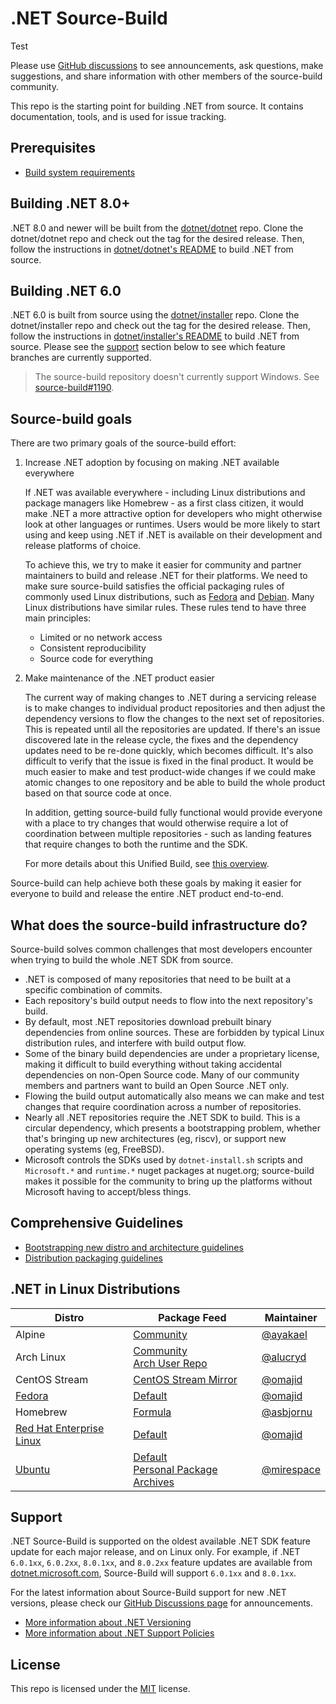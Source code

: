 # .NET Source-Build

Test

Please use [GitHub
discussions](https://github.com/dotnet/source-build/discussions) to see
announcements, ask questions, make suggestions, and share information with other
members of the source-build community.

This repo is the starting point for building .NET from source. It contains
documentation, tools, and is used for issue tracking.

## Prerequisites

* [Build system requirements](Documentation/system-requirements.md)

## Building .NET 8.0+

.NET 8.0 and newer will be built from the
[dotnet/dotnet](https://github.com/dotnet/dotnet) repo. Clone the dotnet/dotnet
repo and check out the tag for the desired release. Then, follow the
instructions in [dotnet/dotnet's
README](https://github.com/dotnet/dotnet/blob/main/README.md#dev-instructions)
to build .NET from source.

## Building .NET 6.0

.NET 6.0 is built from source using the
[dotnet/installer](https://github.com/dotnet/installer/tree/release/6.0.1xx)
repo. Clone the dotnet/installer repo and check out the tag for the desired
release. Then, follow the instructions in [dotnet/installer's
README](https://github.com/dotnet/installer/tree/release/6.0.1xx?tab=readme-ov-file#build-net-from-source-source-build)
to build .NET from source. Please see the [support](#support) section below to
see which feature branches are currently supported.

> The source-build repository doesn't currently support Windows. See
> [source-build#1190](https://github.com/dotnet/source-build/issues/1190).

## Source-build goals

There are two primary goals of the source-build effort:

1. Increase .NET adoption by focusing on making .NET available everywhere

   If .NET was available everywhere - including Linux distributions and package
   managers like Homebrew - as a first class citizen, it would make .NET a more
   attractive option for developers who might otherwise look at other languages
   or runtimes. Users would be more likely to start using and keep using .NET if
   .NET is available on their development and release platforms of choice.

   To achieve this, we try to make it easier for community and partner
   maintainers to build and release .NET for their platforms. We need to make
   sure source-build satisfies the official packaging rules of commonly used
   Linux distributions, such as
   [Fedora](https://fedoraproject.org/wiki/Packaging:Guidelines) and
   [Debian](https://www.debian.org/doc/manuals/maint-guide/build.en.html). Many
   Linux distributions have similar rules. These rules tend to have three main
   principles:

   * Limited or no network access
   * Consistent reproducibility
   * Source code for everything

2. Make maintenance of the .NET product easier

   The current way of making changes to .NET during a servicing release is to
   make changes to individual product repositories and then adjust the
   dependency versions to flow the changes to the next set of repositories. This
   is repeated until all the repositories are updated. If there's an issue
   discovered late in the release cycle, the fixes and the dependency updates
   need to be re-done quickly, which becomes difficult. It's also difficult to
   verify that the issue is fixed in the final product. It would be much easier
   to make and test product-wide changes if we could make atomic changes to one
   repository and be able to build the whole product based on that source code
   at once.

   In addition, getting source-build fully functional would provide everyone
   with a place to try changes that would otherwise require a lot of
   coordination between multiple repositories - such as landing features that
   require changes to both the runtime and the SDK.

   For more details about this Unified Build, see [this
   overview](https://github.com/dotnet/arcade/blob/main/Documentation/UnifiedBuild/Overview.md).

Source-build can help achieve both these goals by making it easier for everyone
to build and release the entire .NET product end-to-end.

## What does the source-build infrastructure do?

Source-build solves common challenges that most developers encounter when trying
to build the whole .NET SDK from source.

* .NET is composed of many repositories that need to be built at a specific
  combination of commits.
* Each repository's build output needs to flow into the next repository's build.
* By default, most .NET repositories download prebuilt binary dependencies from
  online sources. These are forbidden by typical Linux distribution rules, and
  interfere with build output flow.
* Some of the binary build dependencies are under a proprietary license, making
  it difficult to build everything without taking accidental dependencies on
  non-Open Source code. Many of our community members and partners want to build
  an Open Source .NET only.
* Flowing the build output automatically also means we can make and test changes
  that require coordination across a number of repositories.
* Nearly all .NET repositories require the .NET SDK to build. This is a circular
  dependency, which presents a bootstrapping problem, whether that's bringing up
  new architectures (eg, riscv), or support new operating systems (eg, FreeBSD).
* Microsoft controls the SDKs used by `dotnet-install.sh` scripts and
  `Microsoft.*` and `runtime.*` nuget packages at nuget.org; source-build makes
  it possible for the community to bring up the platforms without Microsoft
  having to accept/bless things.

## Comprehensive Guidelines

* [Bootstrapping new distro and architecture
  guidelines](Documentation/bootstrapping-guidelines.md)
* [Distribution packaging
  guidelines](https://learn.microsoft.com/dotnet/core/distribution-packaging)

## .NET in Linux Distributions

| Distro | Package Feed | Maintainer |
|---|---|---|
| Alpine | [Community](https://pkgs.alpinelinux.org/packages?name=dotnet*&branch=v3.16&repo=&arch=&maintainer=) | [@ayakael](https://github.com/ayakael) |
| Arch Linux | [Community](https://archlinux.org/packages/?q=dotnet)<br>[Arch User Repo](https://aur.archlinux.org/packages?K=dotnet) | [@alucryd](https://github.com/alucryd) |
| CentOS Stream | [CentOS Stream Mirror](http://mirror.stream.centos.org/9-stream/AppStream/x86_64/os/Packages/) | [@omajid](https://github.com/omajid) |
| [Fedora](https://fedoraproject.org/wiki/DotNet) | [Default](https://packages.fedoraproject.org/search?query=dotnet) | [@omajid](https://github.com/omajid) |
| Homebrew | [Formula](https://formulae.brew.sh/formula/dotnet) | [@asbjornu](https://github.com/asbjornu) |
| [Red Hat Enterprise Linux](https://developers.redhat.com/products/dotnet/overview) | [Default](https://access.redhat.com/documentation/en-us/net/6.0) | [@omajid](https://github.com/omajid) |
| [Ubuntu](https://canonical.com/blog/install-dotnet-on-ubuntu) | [Default](https://packages.ubuntu.com/search?suite=default&section=all&arch=any&keywords=dotnet&searchon=names)<br>[Personal Package Archives](https://launchpad.net/ubuntu/+ppas?name_filter=dotnet) | [@mirespace](https://github.com/mirespace) |

## Support

.NET Source-Build is supported on the oldest available .NET SDK feature update
for each major release, and on Linux only. For example, if .NET `6.0.1xx`,
`6.0.2xx`, `8.0.1xx`, and `8.0.2xx` feature updates are available from
[dotnet.microsoft.com](https://dotnet.microsoft.com/en-us/download/dotnet/6.0),
Source-Build will support `6.0.1xx` and `8.0.1xx`.

For the latest information about Source-Build support for new .NET versions,
please check our [GitHub Discussions
page](https://github.com/dotnet/source-build/discussions) for announcements.

* [More information about .NET
  Versioning](https://docs.microsoft.com/en-us/dotnet/core/versions/)
* [More information about .NET Support
  Policies](https://dotnet.microsoft.com/en-us/platform/support/policy/dotnet-core)

## License

This repo is licensed under the [MIT](LICENSE.txt) license.
